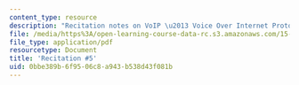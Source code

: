 ```yaml
---
content_type: resource
description: "Recitation notes on VoIP \u2013 Voice Over Internet Protocol."
file: /media/https%3A/open-learning-course-data-rc.s3.amazonaws.com/15-020-competition-in-telecommunications-fall-2003/0bbe389b6f9506c8a943b538d43f081b_rec5.pdf
file_type: application/pdf
resourcetype: Document
title: 'Recitation #5'
uid: 0bbe389b-6f95-06c8-a943-b538d43f081b
---
```


